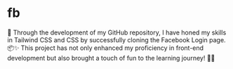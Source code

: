 ﻿# fb
🚀 Through the development of my GitHub repository, I have honed my skills in Tailwind CSS and CSS by successfully cloning the Facebook Login page. 📦✨ This project has not only enhanced my proficiency in front-end development but also brought a touch of fun to the learning journey! 🎉😁

